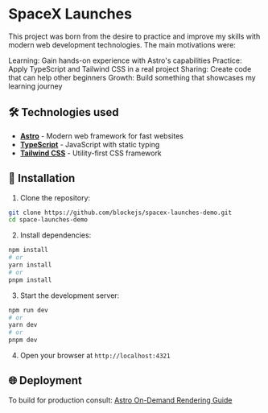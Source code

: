 # SpaceX Launches

This project was born from the desire to practice and improve my skills with modern web development technologies. The main motivations were:

Learning: Gain hands-on experience with Astro's capabilities
Practice: Apply TypeScript and Tailwind CSS in a real project
Sharing: Create code that can help other beginners
Growth: Build something that showcases my learning journey

## 🛠️ Technologies used

- **[Astro](https://astro.build/)** - Modern web framework for fast websites
- **[TypeScript](https://www.typescriptlang.org/)** - JavaScript with static typing
- **[Tailwind CSS](https://tailwindcss.com/)** - Utility-first CSS framework

## 🚀 Installation

1. Clone the repository:
```bash
git clone https://github.com/blockejs/spacex-launches-demo.git
cd space-launches-demo
```

2. Install dependencies:
```bash
npm install
# or
yarn install
# or
pnpm install
```

3. Start the development server:
```bash
npm run dev
# or
yarn dev
# or
pnpm dev
```

4. Open your browser at `http://localhost:4321`

## 🌐 Deployment

To build for production consult: [Astro On-Demand Rendering Guide](https://docs.astro.build/en/guides/on-demand-rendering/)

